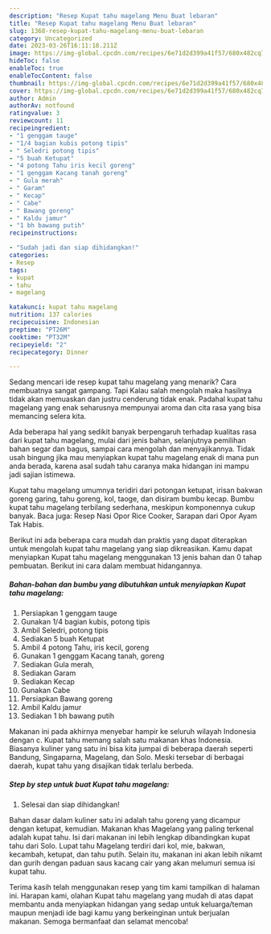 ```yaml
---
description: "Resep Kupat tahu magelang Menu Buat lebaran"
title: "Resep Kupat tahu magelang Menu Buat lebaran"
slug: 1368-resep-kupat-tahu-magelang-menu-buat-lebaran
category: Uncategorized
date: 2023-03-26T16:11:18.211Z
image: https://img-global.cpcdn.com/recipes/6e71d2d399a41f57/680x482cq70/kupat-tahu-magelang-foto-resep-utama.jpg
hideToc: false
enableToc: true
enableTocContent: false
thumbnail: https://img-global.cpcdn.com/recipes/6e71d2d399a41f57/680x482cq70/kupat-tahu-magelang-foto-resep-utama.jpg
cover: https://img-global.cpcdn.com/recipes/6e71d2d399a41f57/680x482cq70/kupat-tahu-magelang-foto-resep-utama.jpg
author: Admin
authorAv: notfound
ratingvalue: 3
reviewcount: 11
recipeingredient:
- "1 genggam tauge"
- "1/4 bagian kubis potong tipis"
- " Seledri potong tipis"
- "5 buah Ketupat"
- "4 potong Tahu iris kecil goreng"
- "1 genggam Kacang tanah goreng"
- " Gula merah"
- " Garam"
- " Kecap"
- " Cabe"
- " Bawang goreng"
- " Kaldu jamur"
- "1 bh bawang putih"
recipeinstructions:

- "Sudah jadi dan siap dihidangkan!"
categories:
- Resep
tags:
- kupat
- tahu
- magelang

katakunci: kupat tahu magelang 
nutrition: 137 calories
recipecuisine: Indonesian
preptime: "PT26M"
cooktime: "PT32M"
recipeyield: "2"
recipecategory: Dinner

---
```



Sedang mencari ide resep kupat tahu magelang yang menarik? Cara membuatnya sangat gampang. Tapi Kalau salah mengolah maka hasilnya tidak akan memuaskan dan justru cenderung tidak enak. Padahal kupat tahu magelang yang enak seharusnya mempunyai aroma dan cita rasa yang bisa memancing selera kita.


Ada beberapa hal yang sedikit banyak berpengaruh terhadap kualitas rasa dari kupat tahu magelang, mulai dari jenis bahan, selanjutnya pemilihan bahan segar dan bagus, sampai cara mengolah dan menyajikannya. Tidak usah bingung jika mau menyiapkan kupat tahu magelang enak di mana pun anda berada, karena asal sudah tahu caranya maka hidangan ini mampu jadi sajian istimewa.

Kupat tahu magelang umumnya teridiri dari potongan ketupat, irisan bakwan goreng garing, tahu goreng, kol, taoge, dan disiram bumbu kecap. Bumbu kupat tahu magelang terbilang sederhana, meskipun komponennya cukup banyak. Baca juga: Resep Nasi Opor Rice Cooker, Sarapan dari Opor Ayam Tak Habis.


Berikut ini ada beberapa cara mudah dan praktis yang dapat diterapkan untuk mengolah kupat tahu magelang yang siap dikreasikan. Kamu dapat menyiapkan Kupat tahu magelang menggunakan 13 jenis bahan dan 0 tahap pembuatan. Berikut ini cara dalam membuat hidangannya.

<!--inarticleads1-->

##### Bahan-bahan dan bumbu yang dibutuhkan untuk menyiapkan Kupat tahu magelang:

1. Persiapkan 1 genggam tauge
1. Gunakan 1/4 bagian kubis, potong tipis
1. Ambil  Seledri, potong tipis
1. Sediakan 5 buah Ketupat
1. Ambil 4 potong Tahu, iris kecil, goreng
1. Gunakan 1 genggam Kacang tanah, goreng
1. Sediakan  Gula merah,
1. Sediakan  Garam
1. Sediakan  Kecap
1. Gunakan  Cabe
1. Persiapkan  Bawang goreng
1. Ambil  Kaldu jamur
1. Sediakan 1 bh bawang putih


Makanan ini pada akhirnya menyebar hampir ke seluruh wilayah Indonesia dengan c. Kupat tahu memang salah satu makanan khas Indonesia. Biasanya kuliner yang satu ini bisa kita jumpai di beberapa daerah seperti Bandung, Singaparna, Magelang, dan Solo. Meski tersebar di berbagai daerah, kupat tahu yang disajikan tidak terlalu berbeda. 

<!--inarticleads2-->

##### Step by step untuk buat Kupat tahu magelang:


1. Selesai dan siap dihidangkan!

Bahan dasar dalam kuliner satu ini adalah tahu goreng yang dicampur dengan ketupat, kemudian. Makanan khas Magelang yang paling terkenal adalah kupat tahu. Isi dari makanan ini lebih lengkap dibandingkan kupat tahu dari Solo. Lupat tahu Magelang terdiri dari kol, mie, bakwan, kecambah, ketupat, dan tahu putih. Selain itu, makanan ini akan lebih nikamt dan gurih dengan paduan saus kacang cair yang akan melumuri semua isi kupat tahu. 

Terima kasih telah menggunakan resep yang tim kami tampilkan di halaman ini. Harapan kami, olahan Kupat tahu magelang yang mudah di atas dapat membantu anda menyiapkan hidangan yang sedap untuk keluarga/teman maupun menjadi ide bagi kamu yang berkeinginan untuk berjualan makanan. Semoga bermanfaat dan selamat mencoba!
